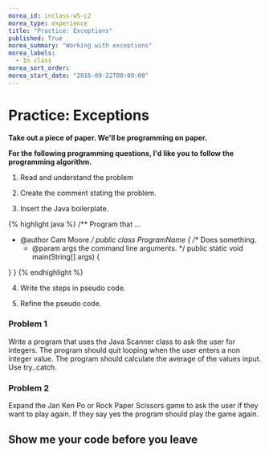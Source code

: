 ```yaml
---
morea_id: inclass-w5-c2
morea_type: experience
title: "Practice: Exceptions"
published: True
morea_summary: "Working with exceptions"
morea_labels:
  - In class
morea_sort_order:
morea_start_date: "2016-09-22T00:00:00"
---
```


# Practice: Exceptions

**Take out a piece of paper. We'll be programming on paper.**

**For the following programming questions, I'd like you to follow the programming algorithm.**

1) Read and understand the problem
  
2) Create the comment stating the problem.
  
3) Insert the Java boilerplate.
  
{% highlight java %}
/** Program that ...
 * @author Cam Moore
 */
public class ProgramName {
  /** Does something.
   * @param args the command line arguments.
   */
  public static void main(String[] args) {
    
  }
}
{% endhighlight %}
   
4) Write the steps in pseudo code.
  
5) Refine the pseudo code.
  
  
### Problem 1

Write a program that uses the Java Scanner class to ask the user for integers. The program should quit looping when the user enters a non integer value. The program should calculate the average of the values input.  Use try..catch.

### Problem 2

Expand the Jan Ken Po or Rock Paper Scissors game to ask the user if they want to play again. If they say yes the program should play the game again.


## Show me your code before you leave


